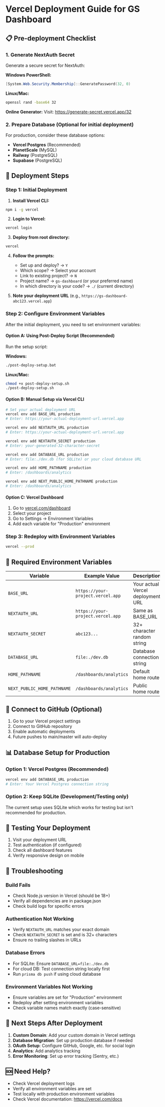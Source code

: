 # Vercel Deployment Guide for GS Dashboard

## 📋 Pre-deployment Checklist

### 1. Generate NextAuth Secret
Generate a secure secret for NextAuth:

**Windows PowerShell:**
```powershell
[System.Web.Security.Membership]::GeneratePassword(32, 0)
```

**Linux/Mac:**
```bash
openssl rand -base64 32
```

**Online Generator:**
Visit: https://generate-secret.vercel.app/32

### 2. Prepare Database (Optional for initial deployment)
For production, consider these database options:
- **Vercel Postgres** (Recommended)
- **PlanetScale** (MySQL)
- **Railway** (PostgreSQL) 
- **Supabase** (PostgreSQL)

## 🚀 Deployment Steps

### Step 1: Initial Deployment

1. **Install Vercel CLI:**
```bash
npm i -g vercel
```

2. **Login to Vercel:**
```bash
vercel login
```

3. **Deploy from root directory:**
```bash
vercel
```

4. **Follow the prompts:**
   - Set up and deploy? → `Y`
   - Which scope? → Select your account
   - Link to existing project? → `N`
   - Project name? → `gs-dashboard` (or your preferred name)
   - In which directory is your code? → `./` (current directory)

5. **Note your deployment URL** (e.g., `https://gs-dashboard-abc123.vercel.app`)

### Step 2: Configure Environment Variables

After the initial deployment, you need to set environment variables:

#### Option A: Using Post-Deploy Script (Recommended)
Run the setup script:

**Windows:**
```bash
./post-deploy-setup.bat
```

**Linux/Mac:**
```bash
chmod +x post-deploy-setup.sh
./post-deploy-setup.sh
```

#### Option B: Manual Setup via Vercel CLI
```bash
# Set your actual deployment URL
vercel env add BASE_URL production
# Enter: https://your-actual-deployment-url.vercel.app

vercel env add NEXTAUTH_URL production  
# Enter: https://your-actual-deployment-url.vercel.app

vercel env add NEXTAUTH_SECRET production
# Enter: your-generated-32-character-secret

vercel env add DATABASE_URL production
# Enter: file:./dev.db (for SQLite) or your cloud database URL

vercel env add HOME_PATHNAME production
# Enter: /dashboards/analytics

vercel env add NEXT_PUBLIC_HOME_PATHNAME production
# Enter: /dashboards/analytics
```

#### Option C: Vercel Dashboard
1. Go to [vercel.com/dashboard](https://vercel.com/dashboard)
2. Select your project
3. Go to Settings → Environment Variables
4. Add each variable for "Production" environment

### Step 3: Redeploy with Environment Variables
```bash
vercel --prod
```

## 🔧 Required Environment Variables

| Variable | Example Value | Description |
|----------|---------------|-------------|
| `BASE_URL` | `https://your-project.vercel.app` | Your actual Vercel deployment URL |
| `NEXTAUTH_URL` | `https://your-project.vercel.app` | Same as BASE_URL |
| `NEXTAUTH_SECRET` | `abc123...` | 32+ character random string |
| `DATABASE_URL` | `file:./dev.db` | Database connection string |
| `HOME_PATHNAME` | `/dashboards/analytics` | Default home route |
| `NEXT_PUBLIC_HOME_PATHNAME` | `/dashboards/analytics` | Public home route |

## 🔗 Connect to GitHub (Optional)

1. Go to your Vercel project settings
2. Connect to GitHub repository
3. Enable automatic deployments
4. Future pushes to main/master will auto-deploy

## 📊 Database Setup for Production

### Option 1: Vercel Postgres (Recommended)
```bash
vercel env add DATABASE_URL production
# Enter: Your Vercel Postgres connection string
```

### Option 2: Keep SQLite (Development/Testing only)
The current setup uses SQLite which works for testing but isn't recommended for production.

## 🧪 Testing Your Deployment

1. Visit your deployment URL
2. Test authentication (if configured)
3. Check all dashboard features
4. Verify responsive design on mobile

## 🐛 Troubleshooting

### Build Fails
- Check Node.js version in Vercel (should be 18+)
- Verify all dependencies are in package.json
- Check build logs for specific errors

### Authentication Not Working
- Verify `NEXTAUTH_URL` matches your exact domain
- Check `NEXTAUTH_SECRET` is set and is 32+ characters
- Ensure no trailing slashes in URLs

### Database Errors
- For SQLite: Ensure `DATABASE_URL=file:./dev.db`
- For cloud DB: Test connection string locally first
- Run `prisma db push` if using cloud database

### Environment Variables Not Working
- Ensure variables are set for "Production" environment
- Redeploy after setting environment variables
- Check variable names match exactly (case-sensitive)

## 📝 Next Steps After Deployment

1. **Custom Domain**: Add your custom domain in Vercel settings
2. **Database Migration**: Set up production database if needed
3. **OAuth Setup**: Configure GitHub, Google, etc. for social login
4. **Analytics**: Add analytics tracking
5. **Error Monitoring**: Set up error tracking (Sentry, etc.)

## 🆘 Need Help?

- Check Vercel deployment logs
- Verify all environment variables are set
- Test locally with production environment variables
- Check Vercel documentation: https://vercel.com/docs
